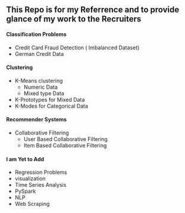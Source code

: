 ## This Repo is for my Referrence and to provide glance of my work to the Recruiters
#### Classification Problems
* Credit Card Fraud Detection ( Imbalanced Dataset)
* German Credit Data <br>

#### Clustering
* K-Means clustering 
  * Numeric Data
  * Mixed type Data
* K-Prototypes for Mixed Data
* K-Modes for Categorical Data

#### Recommender Systems
* Collaborative Filtering
  * User Based Collaborative Filtering
  * Item Based Collaborative Filtering


#### I am Yet to Add
* Regression Problems
* visualization 
* Time Series Analysis
* PySpark
* NLP 
* Web Scraping
